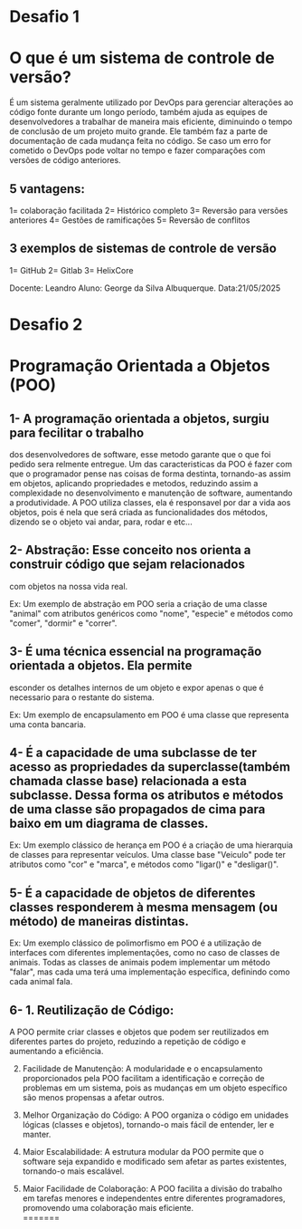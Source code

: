 # Desafio 1
# O que é um sistema de controle de versão?

É um sistema geralmente utilizado por DevOps para gerenciar alterações ao código fonte durante um longo período, também ajuda as equipes de desenvolvedores a trabalhar de maneira mais eficiente, diminuindo o tempo de conclusão de um projeto muito grande. Ele também faz a parte de documentação de cada mudança feita no código. Se caso um erro for cometido o DevOps pode voltar no tempo e fazer comparações com versões de código anteriores.

## 5 vantagens:

1= colaboração facilitada 
2= Histórico completo 
3= Reversão para versões anteriores 
4= Gestões de ramificações 
5= Reversão de conflitos 


## 3 exemplos de sistemas de controle de versão

1= GitHub
2= Gitlab
3= HelixCore

Docente: Leandro
Aluno: George da Silva Albuquerque.
Data:21/05/2025

# Desafio 2
# Programação Orientada a Objetos (POO)

 ## 1- A programação orientada a objetos, surgiu para fecilitar o trabalho
 dos desenvolvedores de software, esse metodo garante que o que foi 
 pedido sera relmente entregue.
 Um das caracteristicas da POO é fazer com que o programador pense 
 nas coisas de forma destinta, tornando-as assim em objetos, aplicando 
 propriedades e metodos, reduzindo assim a complexidade no desenvolvimento 
 e manutenção de software, aumentando a produtividade.
   A POO utiliza classes, ela é responsavel por dar a vida aos objetos,
 pois é nela que será criada as funcionalidades dos métodos, dizendo se o
 objeto vai andar, para, rodar e etc...

## 2- Abstração: Esse conceito nos orienta a construir código que sejam relacionados
 com objetos na nossa vida real.

 Ex: Um exemplo  de abstração em POO seria a criação de uma classe "animal" com 
 atributos genéricos como "nome", "especie" e métodos como "comer", "dormir" e "correr".

## 3- É uma técnica essencial na programação orientada a objetos. Ela permite
 esconder os detalhes internos de um objeto e expor apenas o que é necessario
 para o restante do sistema.

 Ex: Um exemplo de encapsulamento em POO é uma classe que representa uma conta bancaria.

## 4- É a capacidade de uma subclasse de ter acesso as propriedades da superclasse(também chamada classe base) relacionada a esta subclasse. Dessa forma os atributos e métodos de uma classe são propagados de cima para baixo em um diagrama de classes.

 Ex: Um exemplo clássico de herança em POO é a criação de uma hierarquia de classes para representar veículos. Uma classe base "Veiculo" pode ter atributos como "cor" e "marca", e métodos como "ligar()" e "desligar()".

## 5-  É a capacidade de objetos de diferentes classes responderem à mesma mensagem (ou método) de maneiras distintas.

 Ex: Um exemplo clássico de polimorfismo em POO é a utilização de interfaces com diferentes implementações, como no caso de classes de animais. Todas as classes de animais podem implementar um método "falar", mas cada uma terá uma implementação específica, definindo como cada animal fala.

## 6- 1. Reutilização de Código:
 A POO permite criar classes e objetos que podem ser reutilizados em diferentes partes do projeto, reduzindo a repetição de código e aumentando a eficiência.

 2. Facilidade de Manutenção:
 A modularidade e o encapsulamento proporcionados pela POO facilitam a identificação e correção de problemas em um sistema, pois as mudanças em um objeto específico são menos propensas a afetar outros.

 3. Melhor Organização do Código:
 A POO organiza o código em unidades lógicas (classes e objetos), tornando-o mais fácil de entender, ler e manter. 

 4. Maior Escalabilidade:
 A estrutura modular da POO permite que o software seja expandido e modificado sem afetar as partes existentes, tornando-o mais escalável. 

 5. Maior Facilidade de Colaboração:
 A POO facilita a divisão do trabalho em tarefas menores e independentes entre diferentes programadores, promovendo uma colaboração mais eficiente.                          
=======

